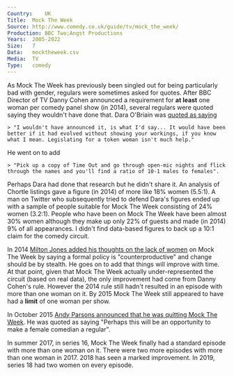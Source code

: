 ```yaml
---
Country:	UK
Title:	Mock The Week
Source:	http://www.comedy.co.uk/guide/tv/mock_the_week/
Production:	BBC Two;Angst Productions
Years:	2005-2022
Size:	7
Data:	mocktheweek.csv
Media:	TV
Type:	comedy
---
```


As Mock The Week has previously been singled out for being particularly bad with gender, regulars were sometimes asked for quotes. After BBC Director of TV Danny Cohen announced a requirement for __at least__ one woman per comedy panel show (in 2014), several regulars were quoted saying they wouldn't have done that. Dara O'Briain was [quoted as saying](http://www.radiotimes.com/news/2014-02-25/dara-o-briain-on-his-school-of-hard-sums-the-education-system-and-women-in-stand-up) 

	> "I wouldn't have announced it, is what I'd say... It would have been better if it had evolved without showing your workings, if you know what I mean. Legislating for a token woman isn't much help."

He went on to add 

	> "Pick up a copy of Time Out and go through open-mic nights and flick through the names and you'll find a ratio of 10-1 males to females".
	
Perhaps Dara had done that research but he didn't share it. An analysis of Chortle listings gave a figure (in 2014) of more like 18% women (5.5:1). A man on Twitter who subsequently tried to defend Dara's figures ended up with a sample of people suitable for Mock The Week consisting of 24% women (3.2:1). People who have been on Mock The Week have been almost 30% women although they make up only 22% of guests and made (in 2014) 9% of all appearances. I didn't find data-based figures to back up a 10:1 claim for the comedy circuit.

In 2014 [Milton Jones added his thoughts on the lack of women](http://www.radiotimes.com/news/2014-06-13/bbcs-female-quota-for-comedy-panel-shows-is-counterproductive-says-mock-the-weeks-milton-jones) on Mock The Week by saying a formal policy is "counterproductive" and change should be by stealth. He goes on to add that things will improve with time. At that point, given that Mock The Week actually under-represented the circuit (based on real data), the only improvement had come from Danny Cohen's rule. However the 2014 rule still hadn't resulted in an episode with more than one woman on it. By 2015 Mock The Week still appeared to have had a __limit__ of one woman per show.

In October 2015 [Andy Parsons announced that he was quitting Mock The Week](http://www.chortle.co.uk/news/2015/10/19/23424/andy_parsons_quits_mock_the_week). He was quoted as saying "Perhaps this will be an opportunity to make a female comedian a regular".

In summer 2017, in series 16, Mock The Week finally had a standard episode with more than one woman on it. There were two more episodes with more than one woman in 2017. 2018 has seen a marked improvement. In 2019, series 18 had two women on every episode.